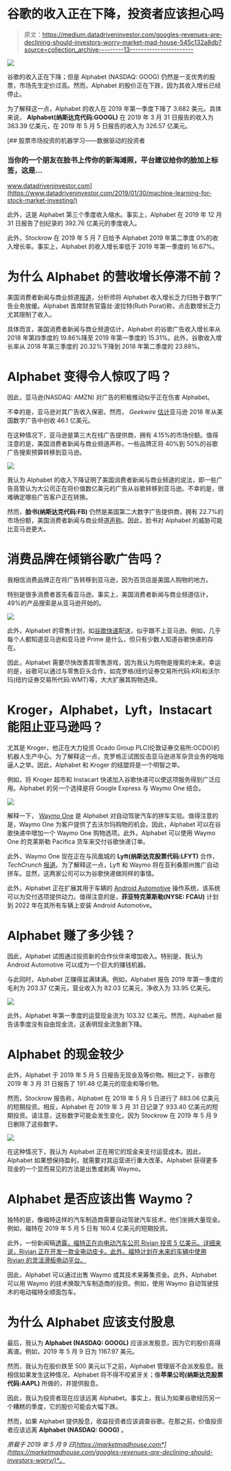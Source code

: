 # 谷歌的收入正在下降，投资者应该担心吗

> 原文：<https://medium.datadriveninvestor.com/googles-revenues-are-declining-should-investors-worry-market-mad-house-545c132a8db?source=collection_archive---------13----------------------->

[![](img/9972ce783c9a292ba6998303cd947f44.png)](http://www.track.datadriveninvestor.com/1B9E)

谷歌的收入正在下降；但是 Alphabet (NASDAQ: GOOG) 仍然是一支优秀的股票，市场先生定价过高。然而，Alphabet 的股价正在下跌，因为其收入增长已经停止。

为了解释这一点，Alphabet 的收入在 2019 年第一季度下降了 3.682 美元。具体来说， **Alphabet(纳斯达克代码:GOOGL)** 在 2019 年 3 月 31 日报告的收入为 363.39 亿美元，在 2019 年 5 月 5 日报告的收入为 326.57 亿美元。

[](https://www.datadriveninvestor.com/2019/01/30/machine-learning-for-stock-market-investing/) [## 股票市场投资的机器学习——数据驱动的投资者

### 当你的一个朋友在脸书上传你的新海滩照，平台建议给你的脸加上标签，这是…

www.datadriveninvestor.com](https://www.datadriveninvestor.com/2019/01/30/machine-learning-for-stock-market-investing/) 

此外，这是 Alphabet 第三个季度收入缩水。事实上，Alphabet 在 2019 年 12 月 31 日报告了创纪录的 392.76 亿美元的季度收入。

此外，Stockrow 在 2019 年 5 月 7 日给予 Alphabet 2019 年第二季度 0%的收入增长率。事实上，Alphabet 的收入增长率低于 2019 年第一季度的 16.67%。

# 为什么 Alphabet 的营收增长停滞不前？

美国消费者新闻与商业频道[报道](https://www.cnbc.com/2019/04/30/alphabet-closes-down-after-reporting-slowing-google-ad-revenue.html)，分析师将 Alphabet 收入增长乏力归咎于数字广告业务放缓。Alphabet 首席财务官露丝·波拉特(Ruth Porat)称，点击数增长乏力尤其限制了收入。

具体而言，美国消费者新闻与商业频道估计，Alphabet 的谷歌广告收入增长率从 2018 年第四季度的 19.86%降至 2019 年第一季度的 15.31%。此外，谷歌收入增长率从 2018 年第三季度的 20.32%下降到 2018 年第二季度的 23.88%。

# Alphabet 变得令人惊叹了吗？

因此，亚马逊(NASDAQ: AMZN) 对广告的积极推动似乎正在伤害 Alphabet。

不幸的是，亚马逊对其广告收入保密。然而， *Geekwire* [估计](https://www.geekwire.com/2018/amazon-move-past-microsoft-no-3-spot-advertising-revenue-new-study-finds/)亚马逊 2018 年从美国数字广告中创收 46.1 亿美元。

在这种情况下，亚马逊是第三大在线广告提供商，拥有 4.15%的市场份额。值得注意的是，美国消费者新闻与商业频道声称，一些品牌正将 40%到 50%的谷歌广告搜索预算转移到亚马逊。

![](img/4444c7cd3d8c31ce3867e37f325f0c14.png)

我认为 Alphabet 的收入下降证明了美国消费者新闻与商业频道的说法，即一些广告高管认为大公司正在将价值数亿美元的广告从谷歌转移到亚马逊。不幸的是，很难确定哪些广告客户正在转换。

然而，**脸书(纳斯达克代码:FB)** 仍然是美国第二大数字广告提供商，拥有 22.7%的市场份额，美国消费者新闻与商业频道[声称](https://www.cnbc.com/2019/05/07/digital-ad-revenue-in-the-us-topped-100-billion-for-the-first-time.html)。因此，脸书对 Alphabet 的威胁可能比亚马逊更大。

# 消费品牌在倾销谷歌广告吗？

我相信消费品牌正在将广告转移到亚马逊，因为百货店是美国人购物的地方。

特别是很多消费者首先看亚马逊。事实上，美国消费者新闻与商业频道估计，49%的产品搜索是从亚马逊开始的。

![](img/a424e9363c182cdc6ffe089567f14b4f.png)

此外，Alphabet 的零售计划，如[谷歌快递](https://express.google.com/)配送，似乎跟不上亚马逊。例如，几乎每个人都知道亚马逊和亚马逊 Prime 是什么，但只有少数人知道谷歌快递的存在。

因此，Alphabet 需要尽快改善其零售游戏，因为我认为购物是搜索的未来。幸运的是，谷歌可以通过与零售巨头合作，如克罗格(纽约证券交易所代码:KR)和沃尔玛(纽约证券交易所代码:WMT)等，大大扩展其购物选择。

# Kroger，Alphabet，Lyft，Instacart 能阻止亚马逊吗？

尤其是 Kroger，他正在大力投资 Ocado Group PLC(伦敦证券交易所:OCDO)的机器人生产中心。为了解释这一点，克罗格正试图反击亚马逊进军杂货业务的咄咄逼人之举。因此，Alphabet 和 Kroger 的结盟将是一个明智之举。

例如，将 Kroger 超市和 Instacart 快递加入谷歌快递可以使这项服务得到广泛应用。Alphabet 的另一个选择是将 Google Express 与 Waymo One 结合。

![](img/8ff7425ba390932b7e13ebf777152e51.png)

解释一下， [Waymo One](https://waymo.com/apply/) 是 Alphabet 对自动驾驶汽车的拼车实验。值得注意的是，Waymo One 为客户提供了去沃尔玛购物的机会。因此，Alphabet 可以在谷歌快递中增加一个 Waymo One 购物选项。此外，Alphabet 可以使用 Waymo One 的克莱斯勒 Pacifica 货车来交付谷歌快递订单。

此外，Waymo One 现在正在与凤凰城的 **Lyft(纳斯达克股票代码:LFYT)** 合作， *TechCrunch* [报道](https://techcrunch.com/2019/05/07/waymo-and-lyft-partner-to-scale-self-driving-robotaxi-service-in-phoenix/)。为了解释这一点，Lyft 和 Waymo 将在亚利桑那州推广自动拼车。显然，这两家公司可以为谷歌快递做同样的事情。

此外，Alphabet 正在扩展其用于车辆的 [Android Automotive](https://marketmadhouse.com/alphabet-wants-to-turn-your-car-into-an-android-device/) 操作系统，该系统可以为交付选项提供动力。值得注意的是，**菲亚特克莱斯勒(NYSE: FCAU)** 计划到 2022 年在其所有车辆上安装 Android Automotive。

# Alphabet 赚了多少钱？

因此，Alphabet 试图通过投资新的合作伙伴来增加收入。特别是，我认为 Android Automotive 可以成为一个巨大的赚钱机器。

与此同时，Alphabet 正赚得盆满钵满。例如，Alphabet 报告 2019 年第一季度的毛利为 203.37 亿美元，营业收入为 82.03 亿美元，净收入为 33.95 亿美元。

![](img/7b0e0562f2a6a8c5f2112925b9cef0c4.png)

此外，Alphabet 年第一季度的运营现金流为 103.32 亿美元。然而，Alphabet 报告该季度没有自由现金流，这表明现金流急剧下降。

# Alphabet 的现金较少

此外，Alphabet 于 2019 年 5 月 5 日报告无现金及等价物。相比之下，谷歌在 2019 年 3 月 31 日报告了 191.48 亿美元的现金和等价物。

然而，Stockrow 报告称，Alphabet 在 2019 年 5 月 5 日进行了 883.06 亿美元的短期投资。相反，Alphabet 在 2019 年 3 月 31 日记录了 933.40 亿美元的短期投资。请注意，这些数字可能会发生变化，因为 Stockrow 在 2019 年 5 月 9 日删除了这些数字。

![](img/0462f1f0c8dfad781e12dddb1d736ec7.png)

在这种情况下，我认为 Alphabet 正在用它的现金来支付运营成本。因此，Alphabet 如果想保持盈利，就需要对其运营进行重大改革。Alphabet 获得更多现金的一个显而易见的方法是出售或剥离 Waymo。

# Alphabet 是否应该出售 Waymo？

独特的是，像福特这样的汽车制造商需要自动驾驶汽车技术，他们坐拥大量现金。例如，福特在 2019 年 5 月 5 日有 160.4 亿美元的短期投资。

此外，一份新闻稿[透露，福特正在向电动汽车公司 Rivian 投资 5 亿美元。详细来说，Rivian 正在开发一款全电动皮卡。此外，福特计划在未来的车辆中使用 Rivian 的灵活滑板电动平台。](https://media.ford.com/content/fordmedia/fna/us/en/news/2019/04/24/rivian-500-million-investment-ford.html)

因此，Alphabet 可以通过出售 Waymo 或其技术来筹集资金。此外，Alphabet 可以用 Waymo 的技术换取汽车制造商的投资。例如，使用 Waymo 自动驾驶技术的电动福特全顺面包车。

# 为什么 Alphabet 应该支付股息

最后，我认为 **Alphabet (NASDAQ: GOOGL)** 应该派发股息，因为它的股价高得离谱。例如，2019 年 5 月 9 日为 1167.97 美元。

然而，我认为在股价跌至 500 美元以下之前，Alphabet 管理层不会派发股息。我相信如果发生这种情况，Alphabet 将不得不咬紧牙关；像**苹果公司(纳斯达克股票代码:AAPL)** 所做的，并提供股息。

因此，我认为投资者现在应该远离 Alphabet。事实上，我认为如果谷歌经历另一个糟糕的季度，它的股价可能会大幅下跌。

然而，如果 Alphabet 提供股息，收益投资者应该调查谷歌。在那之前，价值投资者应该远离 **Alphabet (NASDAQ: GOOG)** 。

*原载于 2019 年 5 月 9 日*[*https://marketmadhouse.com*](https://marketmadhouse.com/googles-revenues-are-declining-should-investors-worry/)*。*